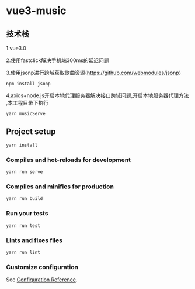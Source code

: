 # vue3-music
## 技术栈
1.vue3.0

2.使用fastclick解决手机端300ms的延迟问题

3.使用jsonp进行跨域获取歌曲资源(https://github.com/webmodules/jsonp)

    npm install jsonp

4.axios+node.js开启本地代理服务器解决接口跨域问题,开启本地服务器代理方法
   ,本工程目录下执行
    
    yarn musicServe

## Project setup
```
yarn install
```

### Compiles and hot-reloads for development
```
yarn run serve
```

### Compiles and minifies for production
```
yarn run build
```

### Run your tests
```
yarn run test
```

### Lints and fixes files
```
yarn run lint
```

### Customize configuration
See [Configuration Reference](https://cli.vuejs.org/config/).
